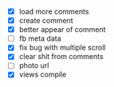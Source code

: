 - [x] load more comments
- [x] create comment
- [x] better appear of comment
- [ ] fb meta data
- [x] fix bug with multiple scroll
- [x] clear shit from comments
- [ ] photo url
- [x] views compile
